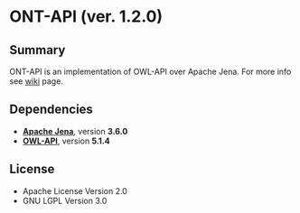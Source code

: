 # ONT-API (ver. 1.2.0)

## Summary
ONT-API is an implementation of OWL-API over Apache Jena.
For more info see [wiki](https://github.com/avicomp/ont-api/wiki) page.
 
## Dependencies
- **[Apache Jena](https://github.com/apache/jena)**, version **3.6.0**
- **[OWL-API](https://github.com/owlcs/owlapi)**, version **5.1.4**

## License
* Apache License Version 2.0
* GNU LGPL Version 3.0


